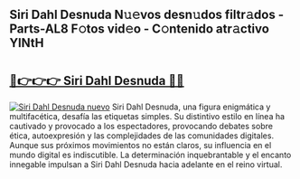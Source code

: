 ## Siri Dahl Desnuda N𝚞𝚎vos desn𝚞dos filtr𝚊dos - Parts-AL8 F𝚘tos vid𝚎o - C𝚘ntenido atr𝚊ctivo YlNtH

# <h2><a href="http://mbbw5v.tromn.icu/?c=Siri+Dahl+Desnuda">🔗👉👉👉 Siri Dahl Desnuda 🔗🔗</a></h2>

[![Siri Dahl Desnuda nuevo](https://i.imgur.com/pEAQMta.gif)](http://mbbw5v.tromn.icu/?c=Siri+Dahl+Desnuda)
Siri Dahl Desnuda, una figura enigmática y multifacética, desafía las etiquetas simples. Su distintivo estilo en línea ha cautivado y provocado a los espectadores, provocando debates sobre ética, autoexpresión y las complejidades de las comunidades digitales. Aunque sus próximos movimientos no están claros, su influencia en el mundo digital es indiscutible. La determinación inquebrantable y el encanto innegable impulsan a Siri Dahl Desnuda hacia adelante en el reino virtual.
